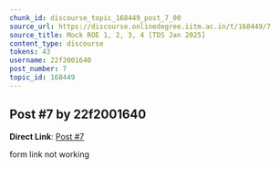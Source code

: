 ```yaml
---
chunk_id: discourse_topic_168449_post_7_00
source_url: https://discourse.onlinedegree.iitm.ac.in/t/168449/7
source_title: Mock ROE 1, 2, 3, 4 [TDS Jan 2025]
content_type: discourse
tokens: 43
username: 22f2001640
post_number: 7
topic_id: 168449
---
```


## Post #7 by 22f2001640

**Direct Link**: [Post #7](https://discourse.onlinedegree.iitm.ac.in/t/168449/7)

form link not working

